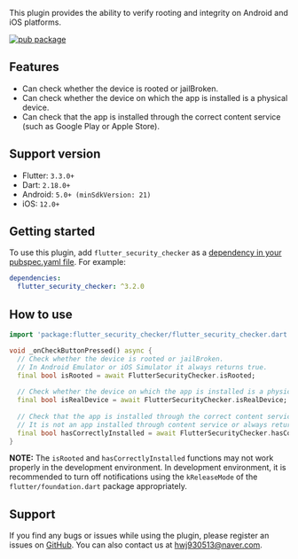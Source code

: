 This plugin provides the ability to verify rooting and integrity on Android and iOS platforms.

[![pub package](https://img.shields.io/pub/v/flutter_security_checker.svg)](https://pub.dev/packages/flutter_security_checker)

## Features

* Can check whether the device is rooted or jailBroken.
* Can check whether the device on which the app is installed is a physical device.
* Can check that the app is installed through the correct content service (such as Google Play or Apple Store).

## Support version

- Flutter: `3.3.0+`
- Dart: `2.18.0+`
- Android: `5.0+ (minSdkVersion: 21)`
- iOS: `12.0+`

## Getting started

To use this plugin, add `flutter_security_checker` as a [dependency in your pubspec.yaml file](https://flutter.io/platform-plugins/). For example:

```yaml
dependencies:
  flutter_security_checker: ^3.2.0
```

## How to use

```dart
import 'package:flutter_security_checker/flutter_security_checker.dart';

void _onCheckButtonPressed() async {
  // Check whether the device is rooted or jailBroken.
  // In Android Emulator or iOS Simulator it always returns true.
  final bool isRooted = await FlutterSecurityChecker.isRooted;
  
  // Check whether the device on which the app is installed is a physical device.
  final bool isRealDevice = await FlutterSecurityChecker.isRealDevice;
  
  // Check that the app is installed through the correct content service (such as Google Play or Apple Store).
  // It is not an app installed through content service or always returns false in debugging mode.
  final bool hasCorrectlyInstalled = await FlutterSecurityChecker.hasCorrectlyInstalled;
}
```

**NOTE:** The `isRooted` and `hasCorrectlyInstalled` functions may not work properly in the development environment. In development environment, it is recommended to turn off notifications using the `kReleaseMode` of the `flutter/foundation.dart` package appropriately.

## Support

If you find any bugs or issues while using the plugin, please register an issues on [GitHub](https://github.com/Dev-hwang/flutter_security_checker/issues). You can also contact us at <hwj930513@naver.com>.
